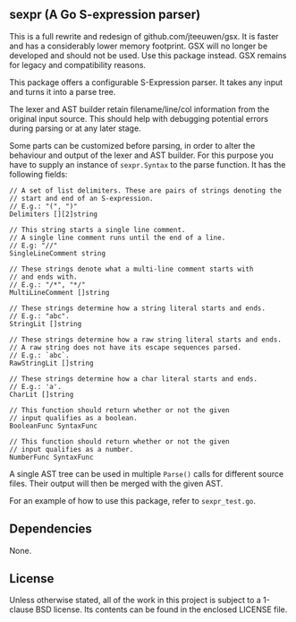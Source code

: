 ##  sexpr (A Go S-expression parser)

This is a full rewrite and redesign of github.com/jteeuwen/gsx.
It is faster and has a considerably lower memory footprint. GSX will no
longer be developed and should not be used. Use this package instead.
GSX remains for legacy and compatibility reasons.

This package offers a configurable S-Expression parser. It takes any
input and turns it into a parse tree.

The lexer and AST builder retain filename/line/col information from the
original input source. This should help with debugging potential errors during
parsing or at any later stage.

Some parts can be customized before parsing, in order to alter the behaviour and
output of the lexer and AST builder. For this purpose you have to supply an
instance of `sexpr.Syntax` to the parse function. It has the following fields:

    // A set of list delimiters. These are pairs of strings denoting the
    // start and end of an S-expression.
    // E.g.: "(", ")"
    Delimiters [][2]string
    
    // This string starts a single line comment.
    // A single line comment runs until the end of a line.
    // E.g: "//"
    SingleLineComment string
    
    // These strings denote what a multi-line comment starts with
    // and ends with.
    // E.g.: "/*", "*/"
    MultiLineComment []string
    
    // These strings determine how a string literal starts and ends.
    // E.g.: "abc".
    StringLit []string
    
    // These strings determine how a raw string literal starts and ends.
    // A raw string does not have its escape sequences parsed.
    // E.g.: `abc`.
    RawStringLit []string
    
    // These strings determine how a char literal starts and ends.
    // E.g.: 'a'.
    CharLit []string
    
    // This function should return whether or not the given
    // input qualifies as a boolean.
    BooleanFunc SyntaxFunc
    
    // This function should return whether or not the given
    // input qualifies as a number.
    NumberFunc SyntaxFunc

A single AST tree can be used in multiple `Parse()` calls for different
source files. Their output will then be merged with the given AST.

For an example of how to use this package, refer to `sexpr_test.go`.

## Dependencies

None.

## License

Unless otherwise stated, all of the work in this project is subject to a
1-clause BSD license. Its contents can be found in the enclosed LICENSE file.

